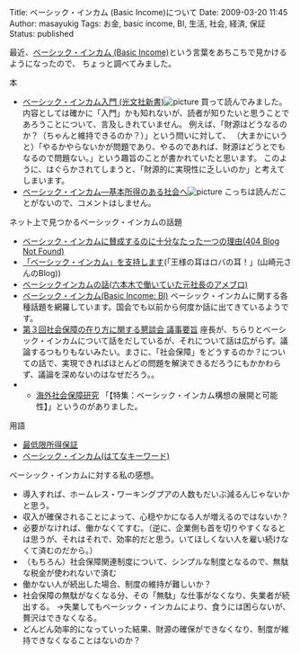 Title: ベーシック・インカム (Basic Income)について
Date: 2009-03-20 11:45
Author: masayukig
Tags: お金, basic income, BI, 生活, 社会, 経済, 保証
Status: published

最近、[ベーシック・インカム (Basic Income)](http://ja.wikipedia.org/wiki/%E3%83%99%E3%83%BC%E3%82%B7%E3%83%83%E3%82%AF%E3%83%BB%E3%82%A4%E3%83%B3%E3%82%AB%E3%83%A0)という言葉をあちこちで見かけるようになったので、
ちょっと調べてみました。

本

-   [ベーシック・インカム入門
    (光文社新書)](http://www.amazon.co.jp/gp/product/4334034926?ie=UTF8&tag=hughundercons-22&linkCode=as2&camp=247&creative=7399&creativeASIN=4334034926)![picture](http://www.assoc-amazon.jp/e/ir?t=hughundercons-22&l=as2&o=9&a=4334034926)
   買って読んでみました。内容としては確かに「入門」かも知れないが、読者が知りたいと思うことであろうことについて、言及しきれていません。
   例えば、「財源はどうなるのか？（ちゃんと維持できるのか？）」という問いに対して、
   （大まかにいうと）「やるかやらないかが問題であり、やるのであれば、財源はどうとでもなるので問題ない。」という趣旨のことが書かれていたと思います。
   このように、はぐらかされてしまうと、「財源的に実現性に乏しいのか」と考えてしまいます。
-   [ベーシック・インカム―基本所得のある社会へ](http://www.amazon.co.jp/gp/product/4768469639?ie=UTF8&tag=hughundercons-22&linkCode=as2&camp=247&creative=7399&creativeASIN=4768469639)![picture](http://www.assoc-amazon.jp/e/ir?t=hughundercons-22&l=as2&o=9&a=4768469639)
   こっちは読んだことがないので、コメントはしません。

ネット上で見つかるベーシック・インカムの話題

-   [ベーシック・インカムに賛成するのに十分なたった一つの理由(404 Blog Not Found)](http://blog.livedoor.jp/dankogai/archives/50907051.html)
-   [「ベーシック・インカム」を支持します](http://blog.goo.ne.jp/yamazaki_hajime/e/df9729ff82024e97dd3447d08d9c5f27)(「王様の耳はロバの耳！」(山崎元さんのBlog))
-   [ベーシックインカムの話(六本木で働いていた元社長のアメブロ)](http://ameblo.jp/takapon-jp/entry-10178349619.html)
-   [ベーシック・インカム(Basic Income: BI)](http://www.ritsumei.ac.jp/acd/gr/gsce/d/b03.htm)
   ベーシック・インカムに関する各種話題を網羅しています。国会でも以前から何度か話に出てきているようです。
-   [第３回社会保障の在り方に関する懇談会
    議事要旨](http://www.kantei.go.jp/jp/singi/syakaihosyou/dai3/3gijiyousi.html)
   座長が、ちらりとベーシック・インカムについて話をだしているが、それについて話は広がらず。議論するつもりもないみたい。まさに、「社会保障」をどうするのか？についての話で、実現できればほとんどの問題を解決できるだろうにもかかわらず、議論を深めないのはなぜだろう。。
-   -   [海外社会保障研究](http://www.ipss.go.jp/syoushika/bunken/sakuin/kaigai/157.htm)
   「【特集：ベーシック・インカム構想の展開と可能性】」というのがありました。

用語

-   [最低限所得保証](http://ja.wikipedia.org/wiki/%E3%83%99%E3%83%BC%E3%82%B7%E3%83%83%E3%82%AF%E3%83%BB%E3%82%A4%E3%83%B3%E3%82%AB%E3%83%A0)
-   [ベーシック・インカム(はてなキーワード)](http://d.hatena.ne.jp/keyword/%A5%D9%A1%BC%A5%B7%A5%C3%A5%AF%A1%A6%A5%A4%A5%F3%A5%AB%A5%E0)

ベーシック・インカムに対する私の感想。

-   導入すれば、ホームレス・ワーキングプアの人数もだいぶ減るんじゃないかと思う。
-   収入が確保されることによって、心穏やかになる人が増えるのではないか？
-   必要がなければ、働かなくてすむ。（逆に、企業側も首を切りやすくなるとは思うが、それはそれで、効率的だと思う。いてほしくない人を雇い続けなくて済むのだから。）
-   （もちろん）社会保障関連制度について、シンプルな制度となるので、無駄な税金が使われないで済む
-   働かない人が続出した場合、制度の維持が難しいか？
-   社会保障の無駄がなくなる分、その「無駄」な仕事がなくなり、失業者が続出する。
   →失業してもベーシック・インカムにより、食うには困らないが、贅沢はできなくなる。
-   どんどん効率的になっていった結果、財源の確保ができなくなり、制度が維持できなくなることはないのか？

